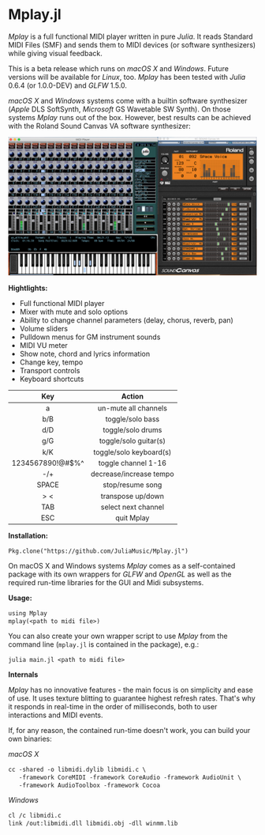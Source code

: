 Mplay.jl
========

*Mplay* is a full functional MIDI player written in pure *Julia*.
It reads Standard MIDI Files (SMF) and sends them to MIDI devices
(or software synthesizers) while giving visual feedback.

This is a beta release which runs on *macOS X* and *Windows*.
Future versions will be available for *Linux*, too. *Mplay* has been
tested with *Julia* 0.6.4 (or 1.0.0-DEV) and *GLFW* 1.5.0.

*macOS X* and *Windows* systems come with a builtin software
synthesizer (*Apple* DLS SoftSynth, *Microsoft* GS Wavetable SW
Synth). On those systems *Mplay* runs out of the box. However,
best results can be achieved with the Roland Sound Canvas VA
software synthesizer:

![Mplay](Mplay+SC.png)

**Hightlights:**

* Full functional MIDI player
* Mixer with mute and solo options
* Ability to change channel parameters (delay, chorus, reverb, pan)
* Volume sliders
* Pulldown menus for GM instrument sounds
* MIDI VU meter
* Show note, chord and lyrics information
* Change key, tempo
* Transport controls
* Keyboard shortcuts

| Key                | Action                  |
|:------------------:|:-----------------------:|
| a                  | un-mute all channels    |
| b/B                | toggle/solo bass        |
| d/D                | toggle/solo drums       |
| g/G                | toggle/solo guitar(s)   |
| k/K                | toggle/solo keyboard(s) |
| 1234567890!@#$%^   | toggle channel 1-16     |
| -/+                | decrease/increase tempo |
| SPACE              | stop/resume song        |
| > <                | transpose up/down       |
| TAB                | select next channel     |
| ESC                | quit Mplay              |

**Installation:**

```
Pkg.clone("https://github.com/JuliaMusic/Mplay.jl")
```

On macOS X and Windows systems *Mplay* comes as a self-contained
package with its own wrappers for *GLFW* and *OpenGL* as well as
the required run-time libraries for the GUI and Midi subsystems.

**Usage:**

```
using Mplay
mplay(<path to midi file>)
```

You can also create your own wrapper script to use *Mplay* from the
command line (`mplay.jl` is contained in the package), e.g.:

```
julia main.jl <path to midi file>
```

**Internals**

*Mplay* has no innovative features - the main focus is on
simplicity and ease of use. It uses texture blitting to guarantee
highest refresh rates. That's why it responds in real-time in the
order of milliseconds, both to user interactions and MIDI events.

If, for any reason, the contained run-time doesn't work, you can
build your own binaries:

*macOS X*

```
cc -shared -o libmidi.dylib libmidi.c \
   -framework CoreMIDI -framework CoreAudio -framework AudioUnit \
   -framework AudioToolbox -framework Cocoa
```
*Windows*

```
cl /c libmidi.c
link /out:libmidi.dll libmidi.obj -dll winmm.lib
```
